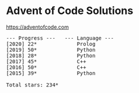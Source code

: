 # Advent of Code Solutions

https://adventofcode.com

<pre>
--- Progress ---   --- Language ---
[2020] 22*             Prolog
[2019] 50*             Python
[2018] 28*             Python
[2017] 45*             C++
[2016] 50*             C++
[2015] 39*             Python

Total stars: 234*
</pre>
